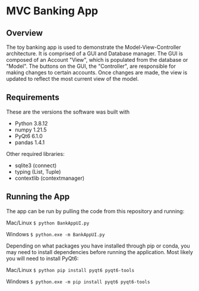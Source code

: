 # MVC Banking App

## Overview
The toy banking app is used to demonstrate the Model-View-Controller architecture. It is comprised of a GUI and Database manager. The GUI is composed of an Account "View", which is populated from the database or "Model". The buttons on the GUI, the "Controller", are responsible for making changes to certain accounts. Once changes are made, the view is updated to reflect the most current view of the model.

## Requirements 
These are the versions the software was built with

 - Python 3.8.12
 - numpy 1.21.5
 - PyQt6 6.1.0
 - pandas 1.4.1
 
 Other required libraries:
 - sqlite3 (connect)
 - typing (List, Tuple)
 - contextlib (contextmanager)

## Running the App
The app can be run by pulling the code from this repository and running:

Mac/Linux  `$ python BankAppUI.py`

Windows    `$ python.exe -m BankAppUI.py`

Depending on what packages you have installed through pip or conda, you may need to install dependencies before running the application. Most likely you will need to install PyQt6:

Mac/Linux  `$ python pip install pyqt6 pyqt6-tools`

Windows    `$ python.exe -m pip install pyqt6 pyqt6-tools`
